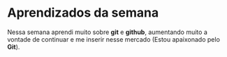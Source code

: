 # Aprendizados da semana
Nessa semana aprendi muito sobre **git** e **github**, aumentando muito a vontade de continuar e me inserir nesse mercado (Estou apaixonado pelo **Git**).
